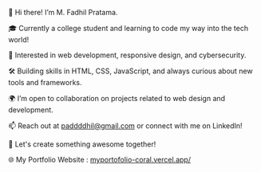 👋 Hi there! I’m M. Fadhil Pratama.

🎓 Currently a college student and learning to code my way into the tech world!

🌱 Interested in web development, responsive design, and cybersecurity.

🛠️ Building skills in HTML, CSS, JavaScript, and always curious about new tools and frameworks.

🌍 I’m open to collaboration on projects related to web design and development.

📫 Reach out at paddddhil@gmail.com or connect with me on LinkedIn!

🚀 Let's create something awesome together!

🌐 My Portfolio Website : [myportofolio-coral.vercel.app/](https://portofolio-mfp.vercel.app/)
